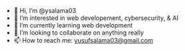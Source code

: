 - 👋 Hi, I’m @ysalama03
- 👀 I’m interested in web developement, cybersecurity, & AI
- 🌱 I’m currently learning web development
- 💞️ I’m looking to collaborate on anything really
- 📫 How to reach me: yusufsalama03@gmail.com

<!---
ysalama03/ysalama03 is a ✨ special ✨ repository because its `README.md` (this file) appears on your GitHub profile.
You can click the Preview link to take a look at your changes.
--->

